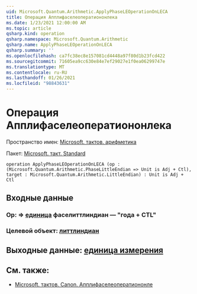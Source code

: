 ```yaml
---
uid: Microsoft.Quantum.Arithmetic.ApplyPhaseLEOperationOnLECA
title: Операция Апплифаселеоператиононлека
ms.date: 1/23/2021 12:00:00 AM
ms.topic: article
qsharp.kind: operation
qsharp.namespace: Microsoft.Quantum.Arithmetic
qsharp.name: ApplyPhaseLEOperationOnLECA
qsharp.summary: ''
ms.openlocfilehash: ca7fc38ec8e157081cd4448a97f80d1b23fcd422
ms.sourcegitcommit: 71605ea9cc630e84e7ef29027e1f0ea06299747e
ms.translationtype: MT
ms.contentlocale: ru-RU
ms.lasthandoff: 01/26/2021
ms.locfileid: "98843631"
---
```

# <a name="applyphaseleoperationonleca-operation"></a>Операция Апплифаселеоператиононлека

Пространство имен: [Microsoft. тактов. арифметика](xref:Microsoft.Quantum.Arithmetic)

Пакет: [Microsoft. такт. Standard](https://nuget.org/packages/Microsoft.Quantum.Standard)




```qsharp
operation ApplyPhaseLEOperationOnLECA (op : (Microsoft.Quantum.Arithmetic.PhaseLittleEndian => Unit is Adj + Ctl), target : Microsoft.Quantum.Arithmetic.LittleEndian) : Unit is Adj + Ctl
```


## <a name="input"></a>Входные данные

### <a name="op--phaselittleendian--unit--is-adj--ctl"></a>Op: [](xref:Microsoft.Quantum.Arithmetic.PhaseLittleEndian) => [единица](xref:microsoft.quantum.lang-ref.unit) фаселиттлиндиан — "года + CTL"




### <a name="target--littleendian"></a>Целевой объект: [литтлиндиан](xref:Microsoft.Quantum.Arithmetic.LittleEndian)





## <a name="output--unit"></a>Выходные данные: [единица измерения](xref:microsoft.quantum.lang-ref.unit)



## <a name="see-also"></a>См. также:

- [Microsoft. тактов. Canon. Апплифаселеоператиононле](xref:Microsoft.Quantum.Canon.ApplyPhaseLEOperationOnLE)